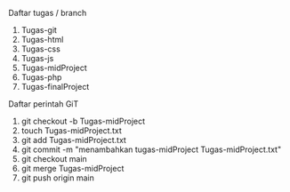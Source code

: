 Daftar tugas / branch

1. Tugas-git
2. Tugas-html
3. Tugas-css
4. Tugas-js
5. Tugas-midProject
6. Tugas-php
7. Tugas-finalProject
   
Daftar perintah GiT 

1. git checkout -b Tugas-midProject
2. touch Tugas-midProject.txt
3. git add Tugas-midProject.txt
4. git commit -m "menambahkan tugas-midProject Tugas-midProject.txt"
5. git checkout main
6. git merge Tugas-midProject
7. git push origin main
